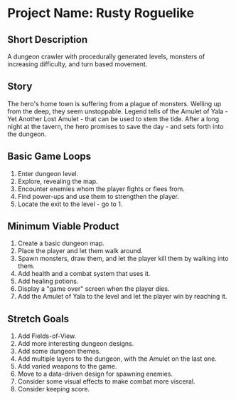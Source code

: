 # Project Name: Rusty Roguelike

## Short Description
A dungeon crawler with procedurally generated levels, monsters of increasing 
difficulty, and turn based movement.

## Story
The hero's home town is suffering from a plague of monsters.  Welling up from 
the deep, they seem unstoppable.  Legend tells of the Amulet of Yala - Yet 
Another Lost Amulet - that can be used to stem the tide.  After a long night 
at the tavern, the hero promises to save the day - and sets forth into the 
dungeon.

## Basic Game Loops
1. Enter dungeon level.
2. Explore, revealing the map.
3. Encounter enemies whom the player fights or flees from.
4. Find power-ups and use them to strengthen the player.
5. Locate the exit to the level - go to 1.

## Minimum Viable Product
1. Create a basic dungeon map.
2. Place the player and let them walk around.
3. Spawn monsters, draw them, and let the player kill them by walking into 
   them.
4. Add health and a combat system that uses it.
5. Add healing potions.
6. Display a "game over" screen when the player dies.
7. Add the Amulet of Yala to the level and let the player win by reaching it.

## Stretch Goals
1. Add Fields-of-View.
2. Add more interesting dungeon designs.
3. Add some dungeon themes.
4. Add multiple layers to the dungeon, with the Amulet on the last one.
5. Add varied weapons to the game.
6. Move to a data-driven design for spawning enemies.
7. Consider some visual effects to make combat more visceral.
8. Consider keeping score.